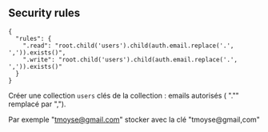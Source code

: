 
## Security rules

```
{
  "rules": {
    ".read": "root.child('users').child(auth.email.replace('.', ',')).exists()",
    ".write": "root.child('users').child(auth.email.replace('.', ',')).exists()"
  }
}
```

Créer une collection ```users``` clés de la collection : emails autorisés ( "."" remplacé par ",").

Par exemple "tmoyse@gmail.com" stocker avec la clé "tmoyse@gmail,com"